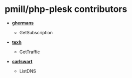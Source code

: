 pmill/php-plesk contributors
============================

* **[ghermans](https://github.com/ghermans)**

  * GetSubscription
  
* **[texh](https://github.com/texh)**

  * GetTraffic

* **[carlswart](https://github.com/carlswart)**

  * ListDNS
